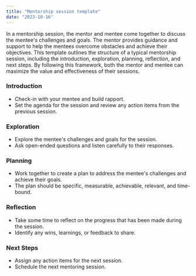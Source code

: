 ```yaml
---
title: "Mentorship session template"
date: "2023-10-16"
---
```


In a mentorship session, the mentor and mentee come together to discuss the mentee's challenges and goals. The mentor provides guidance and support to help the mentees overcome obstacles and achieve their objectives. This template outlines the structure of a typical mentorship session, including the introduction, exploration, planning, reflection, and next steps. By following this framework, both the mentor and mentee can maximize the value and effectiveness of their sessions.

### Introduction

- Check-in with your mentee and build rapport.
- Set the agenda for the session and review any action items from the previous session.

### Exploration

- Explore the mentee's challenges and goals for the session.
- Ask open-ended questions and listen carefully to their responses.

### Planning

- Work together to create a plan to address the mentee's challenges and achieve their goals.
- The plan should be specific, measurable, achievable, relevant, and time-bound.

### **Reflection**

- Take some time to reflect on the progress that has been made during the session.
- Identify any wins, learnings, or feedback to share.

### Next Steps

- Assign any action items for the next session.
- Schedule the next mentoring session.
